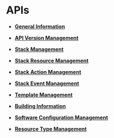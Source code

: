 # APIs<a name="EN-US_TOPIC_0126459261"></a>

-   **[General Information](general-information.md)**  

-   **[API Version Management](api-version-management.md)**  

-   **[Stack Management](stack-management.md)**  

-   **[Stack Resource Management](stack-resource-management.md)**  

-   **[Stack Action Management](stack-action-management.md)**  

-   **[Stack Event Management](stack-event-management.md)**  

-   **[Template Management](template-management.md)**  

-   **[Building Information](building-information.md)**  

-   **[Software Configuration Management](software-configuration-management.md)**  

-   **[Resource Type Management](resource-type-management.md)**  


